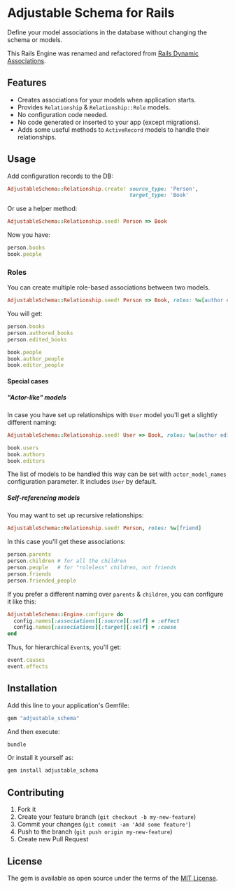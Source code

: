 # Adjustable Schema for Rails

Define your model associations in the database without changing the schema or models.

This Rails Engine was renamed and refactored from [Rails Dynamic Associations](https://github.com/Alexander-Senko/rails_dynamic_associations).

## Features

* Creates associations for your models when application starts.
* Provides `Relationship` & `Relationship::Role` models.
* No configuration code needed.
* No code generated or inserted to your app (except migrations).
* Adds some useful methods to `ActiveRecord` models to handle their relationships.

## Usage

Add configuration records to the DB:

``` ruby
AdjustableSchema::Relationship.create! source_type: 'Person',
                                       target_type: 'Book'
```

Or use a helper method:

``` ruby
AdjustableSchema::Relationship.seed! Person => Book
```

Now you have:

``` ruby
person.books
book.people
```

### Roles

You can create multiple role-based associations between two models.

``` ruby
AdjustableSchema::Relationship.seed! Person => Book, roles: %w[author editor]
```

You will get:

``` ruby
person.books
person.authored_books
person.edited_books

book.people
book.author_people
book.editor_people
```

#### Special cases

##### "Actor-like" models

In case you have set up relationships with `User` model you'll get a slightly different naming:

``` ruby
AdjustableSchema::Relationship.seed! User => Book, roles: %w[author editor]
```

``` ruby
book.users
book.authors
book.editors
```

The list of models to be handled this way can be set with `actor_model_names` configuration parameter.
It includes `User` by default.

##### Self-referencing models

You may want to set up recursive relationships:

``` ruby
AdjustableSchema::Relationship.seed! Person, roles: %w[friend]
```

In this case you'll get these associations:

``` ruby
person.parents
person.children # for all the children
person.people   # for "roleless" children, not friends
person.friends
person.friended_people
```

If you prefer a different naming over `parents` & `children`, you can configure it like this:

```ruby
AdjustableSchema::Engine.configure do
  config.names[:associations][:source][:self] = :effect
  config.names[:associations][:target][:self] = :cause
end
```

Thus, for hierarchical `Event`s, you'll get:

``` ruby
event.causes
event.effects
```

## Installation

Add this line to your application's Gemfile:

```ruby
gem "adjustable_schema"
```

And then execute:

```bash
bundle
```

Or install it yourself as:

```bash
gem install adjustable_schema
```

## Contributing

1. Fork it
2. Create your feature branch (`git checkout -b my-new-feature`)
3. Commit your changes (`git commit -am 'Add some feature'`)
4. Push to the branch (`git push origin my-new-feature`)
5. Create new Pull Request

## License

The gem is available as open source under the terms of the [MIT License](https://opensource.org/licenses/MIT).
